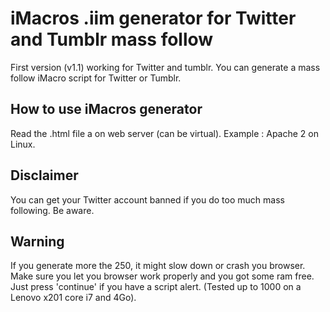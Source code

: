 # iMacros .iim generator for Twitter and Tumblr mass follow
First version (v1.1) working for Twitter and tumblr.
You can generate a mass follow iMacro script for Twitter or Tumblr.

## How to use iMacros generator
Read the .html file a on web server (can be virtual).
Example : Apache 2 on Linux.

## Disclaimer
You can get your Twitter account banned if you do too much mass following. Be aware.

## Warning
If you generate more the 250, it might slow down or crash you browser. Make sure you let you browser work properly and you got some ram free.
Just press 'continue' if you have a script alert. (Tested up to 1000 on a Lenovo x201 core i7 and 4Go).